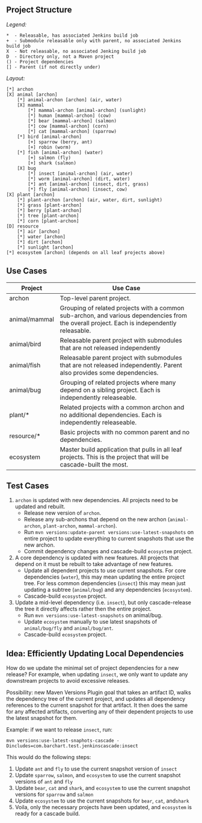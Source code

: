 Project Structure
-----------------

*Legend:*
```
*  - Releasable, has associated Jenkins build job
+  - Submodule releasable only with parent, no associated Jenkins build job
X  - Not releasable, no associated Jenking build job
D  - Directory only, not a Maven project
() - Project dependencies
[] - Parent (if not directly under)
```

*Layout:*
```
[*] archon
[X] animal [archon]
	[*] animal-archon [archon] (air, water)
	[X] mammal
		[*] mammal-archon [animal-archon] (sunlight)
		[*] human [mammal-archon] (cow)
		[*] bear [mammal-archon] (salmon)
		[*] cow [mammal-archon] (corn)
		[*] cat [mammal-archon] (sparrow)
	[*] bird [animal-archon]
		[+] sparrow (berry, ant)
		[+] robin (worm)
	[*] fish [animal-archon] (water)
		[+] salmon (fly)
		[+] shark (salmon)
	[X] bug
		[*] insect [animal-archon] (air, water)
		[*] worm [animal-archon] (dirt, water)
		[*] ant [animal-archon] (insect, dirt, grass)
		[*] fly [animal-archon] (insect, cow)
[X] plant [archon]
	[*] plant-archon [archon] (air, water, dirt, sunlight)
	[*] grass [plant-archon]
	[*] berry [plant-archon]
	[*] tree [plant-archon]
	[*] corn [plant-archon]
[D] resource
	[*] air [archon]
	[*] water [archon]
	[*] dirt [archon]
	[*] sunlight [archon]
[*] ecosystem [archon] (depends on all leaf projects above)
```

Use Cases
-------------------------------------------------------------------------------

|Project|Use Case|
|-------|--------|
|archon|Top-level parent project.|
|animal/mammal|Grouping of related projects with a common sub-archon, and various dependencies from the overall project. Each is independently releasable.|
|animal/bird|Releasable parent project with submodules that are not released independently|
|animal/fish|Releasable parent project with submodules that are not released independently. Parent also provides some dependencies.|
|animal/bug|Grouping of related projects where many depend on a sibling project. Each is independently releaseable.|
|plant/*|Related projects with a common archon and no additional dependencies. Each is independently releaseable.|
|resource/*|Basic projects with no common parent and no dependencies.|
|ecosystem|Master build application that pulls in all leaf projects. This is the project that will be cascade-built the most.|

Test Cases
-------------------------------------------------------------------------------

1.	`archon` is updated with new dependencies. All projects need to be updated
	and rebuilt.
	* Release new version of `archon`.
	* Release any sub-archons that depend on the new archon (`animal-archon`,
	  `plant-archon`, `mammal-archon`).
	* Run `mvn versions:update-parent versions:use-latest-snapshots` on entire
	  project to update everything to current snapshots that use the new archon.
	* Commit dependency changes and cascade-build `ecosystem` project.
2.	A core dependency is updated with new features. All projects that depend
	on it must be rebuilt to take advantage of new features.
	* Update all dependent projects to use current snapshots. For core
	  dependencies (`water`), this may mean updating the entire project
	  tree. For less common dependencies (`insect`) this may mean just
	  updating a subtree (`animal/bug`) and any dependencies (`ecosystem`).
	* Cascade-build `ecosystem` project.
3.	Update a mid-level dependency (i.e. `insect`), but only cascade-release the tree it
	directly affects rather then the entire project.
	* Run `mvn versions:use-latest-snapshots` on animal/bug.
	* Update `ecosystem` manually to use latest snapshots of `animal/bug/fly` and
	  `animal/bug/ant`.
	* Cascade-build `ecosystem` project.

Idea: Efficiently Updating Local Dependencies
-------------------------------------------------------------------------------

How do we update the minimal set of project dependencies for a new release? For
example, when updating `insect`, we only want to update any downstream projects
to avoid excessive releases.

Possibility: new Maven Versions Plugin goal that takes an artifact ID,
walks the dependency tree of the current project, and updates all dependency
references to the current snapshot for that artifact. It then does the same
for any affected artifacts, converting any of their dependent projects to
use the latest snapshot for them.

Example: if we want to release `insect`, run:
  
`mvn versions:use-latest-snaphots-cascade
	-Dincludes=com.barchart.test.jenkinscascade:insect`

This would do the following steps:

1. Update `ant` and `fly` to use the current snapshot version of `insect`
2. Update `sparrow`, `salmon`, and `ecosystem` to use the current snapshot versions of `ant` and `fly`
3. Update `bear`, `cat` and `shark`, and `ecosystem` to use the current snapshot versions for `sparrow` and `salmon`
4. Update `ecosystem` to use the current snapshots for `bear`, `cat`, and`shark`
5. Voila, only the necessary projects have been updated, and `ecosystem` is ready for a cascade build.
